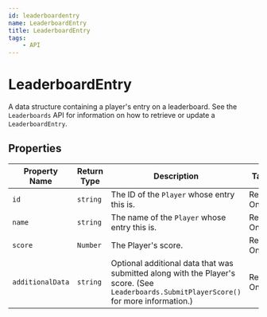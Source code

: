 ```yaml
---
id: leaderboardentry
name: LeaderboardEntry
title: LeaderboardEntry
tags:
    - API
---
```


# LeaderboardEntry

A data structure containing a player's entry on a leaderboard. See the `Leaderboards` API for information on how to retrieve or update a `LeaderboardEntry`.

## Properties

| Property Name | Return Type | Description | Tags |
| -------- | ----------- | ----------- | ---- |
| `id` | `string` | The ID of the `Player` whose entry this is. | Read-Only |
| `name` | `string` | The name of the `Player` whose entry this is. | Read-Only |
| `score` | `Number` | The Player's score. | Read-Only |
| `additionalData` | `string` | Optional additional data that was submitted along with the Player's score. (See `Leaderboards.SubmitPlayerScore()` for more information.) | Read-Only |
